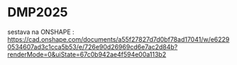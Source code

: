 # DMP2025
sestava na ONSHAPE : https://cad.onshape.com/documents/a55f27827d7d0bf78ad17041/w/e62290534607ad3c1cca5b53/e/726e90d26969cd6e7ac2d84b?renderMode=0&uiState=67c0b942ae4f594e00a113b2

